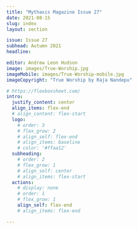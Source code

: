 ```yaml
---
title: "Mythaxis Magazine Issue 27"
date: 2021-08-15
slug: index
layout: section

issue: Issue 27
subhead: Autumn 2021
headline: 

editor: Andrew Leon Hudson
image: images/True-Worship.jpg
imageMobile: images/True-Worship-mobile.jpg
imageCopyright: "True Worship by Raja Nandepu"

# https://flexboxsheet.com/
intro:
  justify_content: center
  align_items: flex-end
  # align_content: flex-start
  logo:
    # order: 3
    # flex_grow: 2
    # align_self: flex-end
    # align_items: baseline
    # color: '#ffaa12'
  subheading:
    # order: 2
    # flex_grow: 1
    # align_self: center
    # align_items: flex-start
  actions:
    # display: none
    # order: 1
    # flex_grow: 1
    align_self: flex-end
    # align_items: flex-end

---
```


